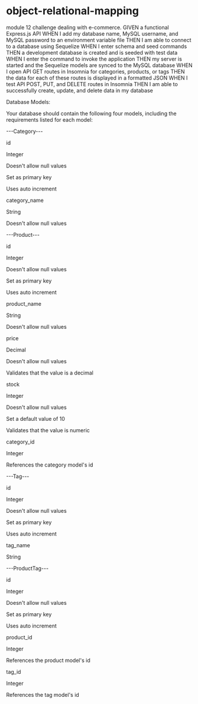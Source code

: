 # object-relational-mapping
 module 12 challenge dealing with e-commerce.
GIVEN a functional Express.js API
WHEN I add my database name, MySQL username, and MySQL password to an environment variable file
THEN I am able to connect to a database using Sequelize
WHEN I enter schema and seed commands
THEN a development database is created and is seeded with test data
WHEN I enter the command to invoke the application
THEN my server is started and the Sequelize models are synced to the MySQL database
WHEN I open API GET routes in Insomnia for categories, products, or tags
THEN the data for each of these routes is displayed in a formatted JSON
WHEN I test API POST, PUT, and DELETE routes in Insomnia
THEN I am able to successfully create, update, and delete data in my database

Database Models:

Your database should contain the following four models, including the requirements listed for each model:

---Category---

id

Integer

Doesn't allow null values

Set as primary key

Uses auto increment

category_name

String

Doesn't allow null values

---Product---

id

Integer

Doesn't allow null values

Set as primary key

Uses auto increment

product_name

String

Doesn't allow null values

price

Decimal

Doesn't allow null values

Validates that the value is a decimal

stock

Integer

Doesn't allow null values

Set a default value of 10

Validates that the value is numeric

category_id

Integer

References the category model's id

---Tag---

id

Integer

Doesn't allow null values

Set as primary key

Uses auto increment

tag_name

String

---ProductTag---

id

Integer

Doesn't allow null values

Set as primary key

Uses auto increment

product_id

Integer

References the product model's id

tag_id

Integer

References the tag model's id